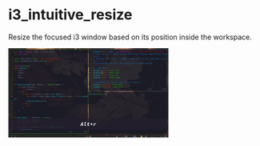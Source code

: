  # i3_intuitive_resize
 
 Resize the focused i3 window based on its position inside the workspace.

![Demo](demo/demo.gif)
